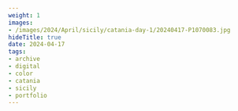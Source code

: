 ```yaml
---
weight: 1
images:
- /images/2024/April/sicily/catania-day-1/20240417-P1070083.jpg
hideTitle: true
date: 2024-04-17
tags:
- archive
- digital
- color
- catania
- sicily
- portfolio
---
```


